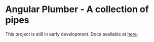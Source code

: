 # Angular Plumber - A collection of pipes

This project is still in early development. Docs available at [here](https://alberthaff.dk/projects/ngx-plumber/docs/v1).
